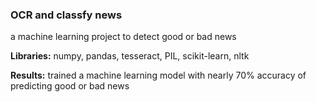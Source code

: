 ### OCR and classfy news

a machine learning project to detect good or bad news

**Libraries:** numpy, pandas, tesseract, PIL, scikit-learn, nltk

**Results:** trained a machine learning model with nearly 70% accuracy of predicting good or bad news
